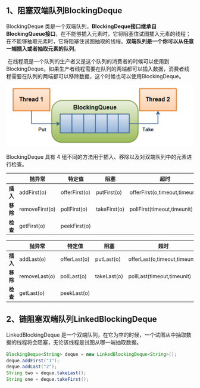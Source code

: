 ## 1、阻塞双端队列BlockingDeque

   BlockingDeque 类是一个双端队列，**BlockingDeque接口继承自BlockingQueue接口**，在不能够插入元素时，它将阻塞住试图插入元素的线程；在不能够抽取元素时，它将阻塞住试图抽取的线程。**双端队列是一个你可以从任意一端插入或者抽取元素的队列**。

​     在线程既是一个队列的生产者又是这个队列的消费者的时候可以使用到 BlockingDeque。如果生产者线程需要在队列的两端都可以插入数据，消费者线程需要在队列的两端都可以移除数据，这个时候也可以使用BlockingDeque。

![](../../img/多线程/3.1.png)


BlockingDeque 具有 4 组不同的方法用于插入、移除以及对双端队列中的元素进行检查。 

|          | 抛异常         | 特定值        | 阻塞         | 超时                           |
| -------- | -------------- | ------------- | ------------ | ------------------------------ |
| **插入** | addFirst(o)    | offerFirst(o) | putFirst(o)  | offerFirst(o,timeout,timeunit) |
| **移除** | removeFirst(o) | pollFirst(o)  | takeFirst(o) | pollFirst(timeout,timeunit)    |
| **检查** | getFirst(o)    | peekFirst(o)  |              |                                |

|          | 抛异常        | 特定值       | 阻塞        | 超时                          |
| -------- | ------------- | ------------ | ----------- | ----------------------------- |
| **插入** | addLast(o)    | offerLast(o) | putLast(o)  | offerLast(o,timeout,timeunit) |
| **移除** | removeLast(o) | pollLast(o)  | takeLast(o) | pollLast(timeout,timeunit)    |
| **检查** | getLast(o)    | peekLast(o)  |             |                               |

## 2、链阻塞双端队列LinkedBlockingDeque

LinkedBlockingDeque 是一个双端队列，在它为空的时候，一个试图从中抽取数据的线程将会阻塞，无论该线程是试图从哪一端抽取数据。

```java
BlockingDeque<String> deque = new LinkedBlockingDeque<String>();
deque.addFirst("1");
deque.addLast("2");
String two = deque.takeLast();
String one = deque.takeFirst();
```

